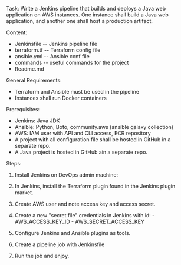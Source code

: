 Task: Write a Jenkins pipeline that builds and deploys a Java web application on AWS instances. One instance shall build a Java web application, and another one shall host a production artifact.

Content:
 - Jenkinsfile -- Jenkins pipeline file
 - terraform.tf -- Terraform config file
 - ansible.yml -- Ansible conf file
 - commands -- useful commands for the project
 - Readme.md

General Requirements:
- Terraform and Ansible must be used in the pipeline
- Instances shall run Docker containers

Prerequisites:
- Jenkins: Java JDK
- Ansible: Python, Boto, community.aws (ansible galaxy collection)
- AWS: IAM user with API and CLI access, ECR repository
- A project with all configuration file shall be hosted in GitHub in a separate repo.
- A Java project is hosted in GitHub ain a separate repo.

Steps:

1. Install Jenkins on DevOps admin machine: 

2. In Jenkins, install the Terraform plugin found in the Jenkins plugin market.

3. Create AWS user and note access key and access secret.

4. Create a new "secret file" credentials in Jenkins with id:
       - AWS_ACCESS_KEY_ID
       - AWS_SECRET_ACCESS_KEY
       
5. Configure Jenkins and Ansible plugins as tools.

6. Create a pipeline job with Jenkinsfile

7. Run the job and enjoy.

